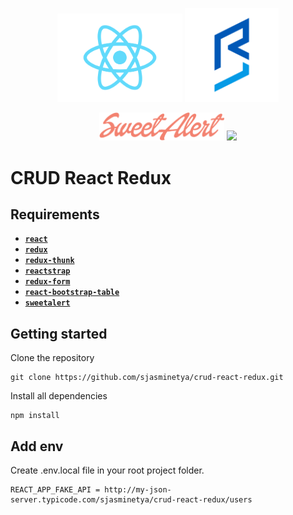 <p class="flex" align="center">
  <img src="images/1200px-React-icon.svg.png" width="200">
  <img src="images/react-bootstrap-table.svg" width="150">
</p>
<p class="flex" align="center">
  <img src="images/sweetalert.png" width="200">
  <img src="https://avatars.githubusercontent.com/u/13142323?s=400&v=4" width="100">
</p>


# CRUD React Redux
## Requirements
* **[`react`](https://reactjs.org)**
* **[`redux`](https://redux.js.org)**
* **[`redux-thunk`](https://www.npmjs.com/package/redux-thunk)**
* **[`reactstrap`](https://reactstrap.github.io/)**
* **[`redux-form`](https://redux-form.com/5.3.1/#/?_k=p0zjiz)**
* **[`react-bootstrap-table`](https://react-bootstrap-table.github.io/react-bootstrap-table2)**
* **[`sweetalert`](https://sweetalert2.github.io)**

## Getting started
Clone the repository
```
git clone https://github.com/sjasminetya/crud-react-redux.git
```
Install all dependencies
```
npm install
```

## Add env
Create .env.local file in your root project folder.
```
REACT_APP_FAKE_API = http://my-json-server.typicode.com/sjasminetya/crud-react-redux/users
```
